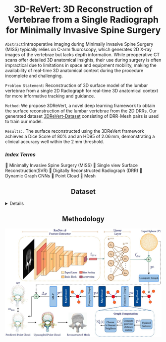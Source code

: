 <h1 align="center">3D-ReVert: 3D Reconstruction of Vertebrae from a Single Radiograph for Minimally Invasive Spine Surgery
</h1>

<p  align="center">  
 
`Abstract`:Intraoperative imaging during Minimally Invasive Spine Surgery (MISS) typically relies on C-arm fluoroscopy, which generates 2D X-ray images of the vertebrae but lacks depth information. While preoperative CT scans offer detailed 3D anatomical insights, their use during surgery is often impractical due to limitations in space and equipment mobility, making the availability of real-time 3D anatomical context during the procedure incomplete and challenging.

`Problem Statement`: Reconstruction of 3D surface model of the lumbar vertebrae from a single 2D Radiograph for real-time 3D anatomical context for more informative tracking and guidance.

`Method`: We propose 3DReVert, a novel deep learning framework to obtain the surface reconstruction of the lumbar vertebrae from the 2D DRRs. Our generated dataset [3DReVert-Dataset](https://drive.google.com/drive/folders/1YBzQlRE8mZOfmKDpoc9omabz6GCIIJbH?usp=sharing) consisting of DRR-Mesh pairs is used to train our model.

`Results`: . The surface reconstructed using the 3DReVert framework achieves a Dice Score of 80% and an HD95 of 2.06 mm, demonstrating a clinical accuracy well within the 2 mm threshold.

 </p>
<h3 > <i>Index Terms</i> </h3> 

  :diamond_shape_with_a_dot_inside: Minimally Invasive Spine Surgery (MISS)
  :diamond_shape_with_a_dot_inside: Single view Surface Reconstruction(SVR)
  :diamond_shape_with_a_dot_inside: Digitally Reconstructed Radiograph (DRR) 
  :diamond_shape_with_a_dot_inside: Dynamic Graph CNNs
  :diamond_shape_with_a_dot_inside: Point Cloud 
  :diamond_shape_with_a_dot_inside: Mesh

</div>

<h2 align="center">Dataset</h2>
<details>

You can download the dataset from the following link:

🔗 [3DReVert-Dataset](https://drive.google.com/drive/folders/1YBzQlRE8mZOfmKDpoc9omabz6GCIIJbH?usp=sharing) 

We present an open-source dataset for SVR of lumbar vertebrae comprising of 475 unique mesh–DRR pairs. For each mesh, DRRs are rendered from 24 diverse view-points, resulting in an
augmented dataset of 11,400 mesh–DRR pair  
   - The 3DReVert-dataset is split into train, validation and test data in the70:20:10 split

Sub-directory-based arrangement:

```
DRR/
├── verse004_segment_20/
│  ├── rendering/
│    ├── 00.png
│    ├── 01.png
│    ├── 02.png
│    └── ...
├──verse005_segment_20/
│   ├── rendering/
│   │   ├── 00.png
│   │   ├── 01.png
│   │   ├── ...
│   │   └── 23.png
├── ...  
│   └── ...
Mesh/
├── verse004_segment_20.stl/..
├── verse005_segment_20.stl/..
├── ...
```
</details>

## <div align="center">Methodology</div>
<p align="center">
  <img src="Methodology.jpg">
</p>
<div align = "center">
  
